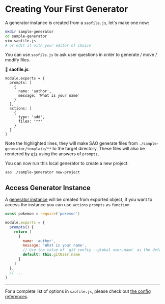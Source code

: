 # Creating Your First Generator

A generator instance is created from a `saofile.js`, let's make one now:

```bash
mkdir sample-generator
cd sample-generator
vim saofile.js
# or edit it with your editor of choice
```

You can use `saofile.js` to ask user questions in order to generate / move / modify files.

📝 __saofile.js__:

```js{8-13}
module.exports = {
  prompts: [
    {
      name: 'author',
      message: 'What is your name'
    }
  ],
  actions: [
    {
      type: 'add',
      files: '**'
    }
  ]
}
```

Note the highlighted lines, they will make SAO generate files from `./sample-generator/template/**` to the target directory. These files will also be rendered by [`ejs`](http://ejs.co/) using the answers of `prompts`.

You can now run this local generator to create a new project:

```bash
sao ./sample-generator new-project
```

## Access Generator Instance

A [generator instance](../generator-instance.md) will be created from exported object, if you want to access the instance you can use `actions` `prompts` as `function`:

```js
const pokemon = require('pokemon')

module.exports = {
  prompts() {
    return [
      {
        name: 'author',
        message: 'What is your name',
        // Use the value of `git config --global user.name` as the default value
        default: this.gitUser.name
      }
    ]
  },
  // ...
}
```

---

For a complete list of options in `saofile.js`, please check out [the config references](./saofile.md).
